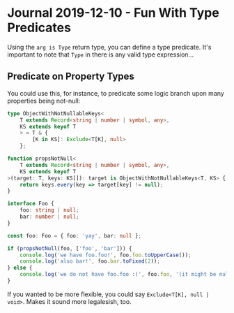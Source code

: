 Journal 2019-12-10 - Fun With Type Predicates
========

Using the `arg is Type` return type, you can define a type predicate.  It's important to note that `Type` in there is any valid type expression...



## Predicate on Property Types

You could use this, for instance, to predicate some logic branch upon many properties being not-null:

```typescript
type ObjectWithNotNullableKeys<
    T extends Record<string | number | symbol, any>,
    KS extends keyof T
    > = T & {
        [K in KS]: Exclude<T[K], null>
    };

function propsNotNull<
    T extends Record<string | number | symbol, any>,
    KS extends keyof T
>(target: T, keys: KS[]): target is ObjectWithNotNullableKeys<T, KS> {
    return keys.every(key => target[key] != null);
}
```

```typescript
interface Foo {
    foo: string | null;
    bar: number | null;
}

const foo: Foo = { foo: 'yay', bar: null };

if (propsNotNull(foo, ['foo', 'bar'])) {
    console.log('we have foo.foo!', foo.foo.toUpperCase());
    console.log('also bar!', foo.bar.toFixed(2));
} else {
    console.log('we do not have foo.foo :(', foo.foo, '(it might be null for all we know)');
}
```

If you wanted to be more flexible, you could say `Exclude<T[K], null | void>`.  Makes it sound more legalesish, too.
